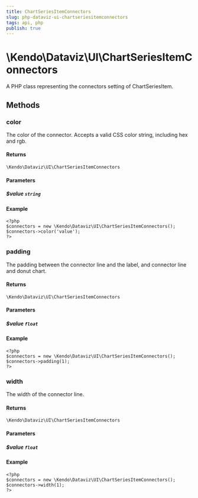 ```yaml
---
title: ChartSeriesItemConnectors
slug: php-dataviz-ui-chartseriesitemconnectors
tags: api, php
publish: true
---
```


# \Kendo\Dataviz\UI\ChartSeriesItemConnectors

A PHP class representing the connectors setting of ChartSeriesItem.


## Methods

### color
The color of the connector. Accepts a valid CSS color string, including hex and rgb.

#### Returns
`\Kendo\Dataviz\UI\ChartSeriesItemConnectors`

#### Parameters

##### $value `string`



#### Example 
    <?php
    $connectors = new \Kendo\Dataviz\UI\ChartSeriesItemConnectors();
    $connectors->color('value');
    ?>

### padding
The padding between the connector line and the label, and connector line and donut chart.

#### Returns
`\Kendo\Dataviz\UI\ChartSeriesItemConnectors`

#### Parameters

##### $value `float`



#### Example 
    <?php
    $connectors = new \Kendo\Dataviz\UI\ChartSeriesItemConnectors();
    $connectors->padding(1);
    ?>

### width
The width of the connector line.

#### Returns
`\Kendo\Dataviz\UI\ChartSeriesItemConnectors`

#### Parameters

##### $value `float`



#### Example 
    <?php
    $connectors = new \Kendo\Dataviz\UI\ChartSeriesItemConnectors();
    $connectors->width(1);
    ?>

